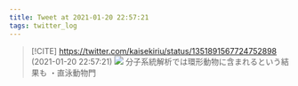 ```yaml
---
title: Tweet at 2021-01-20 22:57:21
tags: twitter_log
---
```


> [!CITE] https://twitter.com/kaisekiriu/status/1351891567724752898 (2021-01-20 22:57:21)
> ![](https://twitter.com/kaisekiriu/status/1351891567724752898)
> 分子系統解析では環形動物に含まれるという結果も
> ・直泳動物門
